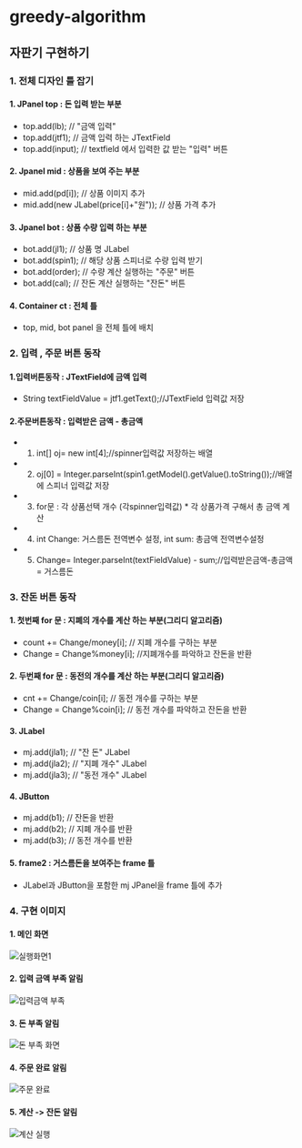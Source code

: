 # greedy-algorithm

## 자판기 구현하기


### 1. 전체 디자인 틀 잡기

#### 1. JPanel top : 돈 입력 받는 부분
   - top.add(lb); // "금액 입력" 
   - top.add(jtf1); // 금액 입력 하는 JTextField
   - top.add(input); // textfield 에서 입력한 값 받는 "입력" 버튼
  
#### 2. Jpanel mid : 상품을 보여 주는 부분
   - mid.add(pd[i]); // 상품 이미지 추가
   - mid.add(new JLabel(price[i]+"원")); // 상품 가격 추가

#### 3. Jpanel bot : 상품 수량 입력 하는 부분
   - bot.add(jl1); // 상품 명 JLabel
   - bot.add(spin1); // 해당 상품 스피너로 수량 입력 받기
   - bot.add(order); // 수량 계산 실행하는 "주문" 버튼
   - bot.add(cal); // 잔돈 계산 실행하는 "잔돈" 버튼

#### 4. Container ct : 전체 틀
   - top, mid, bot panel 을 전체 틀에 배치
   

### 2. 입력 , 주문 버튼 동작
#### 1.입력버튼동작 : JTextField에 금액 입력
   - String textFieldValue = jtf1.getText();//JTextField 입력값 저장
#### 2.주문버튼동작 : 입력받은 금액 - 총금액
   - 1. int[] oj= new int[4];//spinner입력값 저장하는 배열
   - 2. oj[0] = Integer.parseInt(spin1.getModel().getValue().toString());//배열에 스피너 입력값 저장
   - 3. for문 : 각 상품선택 개수 (각spinner입력값) * 각 상품가격 구해서 총 금액 계산
   - 4. int Change: 거스름돈 전역변수 설정, int sum: 총금액 전역변수설정
   - 5. Change= Integer.parseInt(textFieldValue) - sum;//입력받은금액-총금액 = 거스름돈
   


### 3. 잔돈 버튼 동작

#### 1. 첫번째 for 문 : 지폐의 개수를 계산 하는 부분(그리디 알고리즘)
   - count += Change/money[i]; // 지폐 개수를 구하는 부분
   - Change = Change%money[i]; //지폐개수를 파악하고 잔돈을 반환
   
#### 2. 두번째 for 문 : 동전의 개수를 계산 하는 부분(그리디 알고리즘)
   - cnt += Change/coin[i]; // 동전 개수를 구하는 부분
   - Change = Change%coin[i]; // 동전 개수를 파악하고 잔돈을 반환
   
#### 3. JLabel
   - mj.add(jla1); // "잔 돈" JLabel
   - mj.add(jla2); //  "지폐 개수" JLabel
   - mj.add(jla3); // "동전 개수" JLabel
   
#### 4. JButton
   - mj.add(b1); // 잔돈을 반환
   - mj.add(b2); // 지폐 개수를 반환
   - mj.add(b3); // 동전 개수를 반환
   
#### 5. frame2 : 거스름돈을 보여주는 frame 틀
   - JLabel과 JButton을 포함한 mj JPanel을 frame 틀에 추가

### 4. 구현 이미지

#### 1. 메인 화면
![실행화면1](https://user-images.githubusercontent.com/63060298/80197087-23429980-8659-11ea-873f-5bd507457a6b.png)
#### 2. 입력 금액 부족 알림
![입력금액 부족](https://user-images.githubusercontent.com/63060298/80197119-2b023e00-8659-11ea-8692-671de74413dd.png)
#### 3. 돈 부족 알림
![돈 부족 화면](https://user-images.githubusercontent.com/63060298/80197164-3c4b4a80-8659-11ea-93e6-0f1d89c1c79b.png)
#### 4. 주문 완료 알림
![주문 완료](https://user-images.githubusercontent.com/63060298/80197150-36ee0000-8659-11ea-881f-50ab7ceaf8d5.png)
#### 5. 계산 -> 잔돈 알림
![계산 실행](https://user-images.githubusercontent.com/63060298/80197371-7fa5b900-8659-11ea-93f3-bedd50ce49a4.png)




